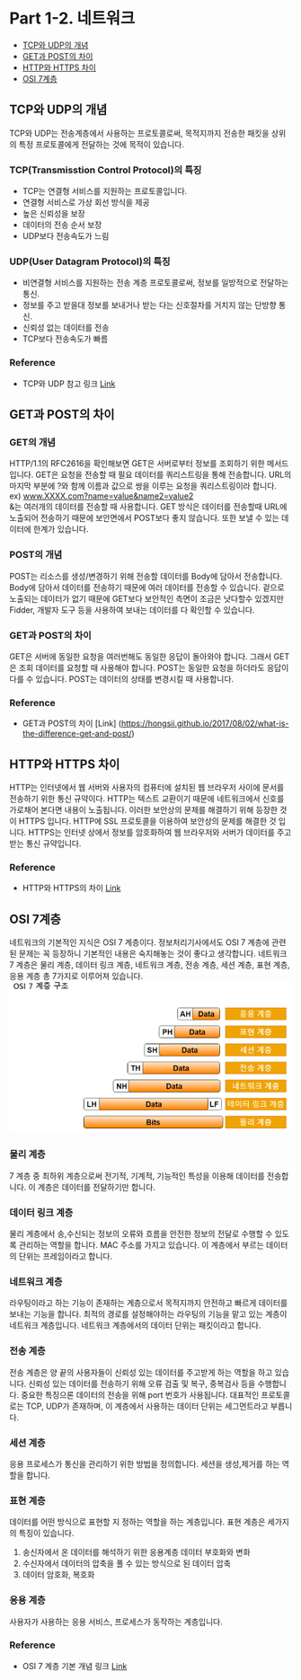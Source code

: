 # Part 1-2. 네트워크
* [TCP와 UDP의 개념](#tcp와-udp의-개념)
* [GET과 POST의 차이](#get과-post의-차이)
* [HTTP와 HTTPS 차이](#http와-https-차이)
* [OSI 7계층](#osi-7계층)

## TCP와 UDP의 개념
TCP와 UDP는 전송계층에서 사용하는 프로토콜로써, 목적지까지 전송한 패킷을 상위의 특정 프로토콜에게 전달하는 것에 목적이 있습니다.

### TCP(Transmisstion Control Protocol)의 특징
 * TCP는 연결형 서비스를 지원하는 프로토콜입니다.
 * 연결형 서비스로 가상 회선 방식을 제공
 * 높은 신뢰성을 보장
 * 데이터의 전송 순서 보장
 * UDP보다 전송속도가 느림
### UDP(User Datagram Protocol)의 특징
 * 비연결형 서비스를 지원하는 전송 계층 프로토콜로써, 정보를 일방적으로 전달하는 통신.
 * 정보를 주고 받을대 정보를 보내거나 받는 다는 신호절차를 거치지 않는 단방향 통신.
 * 신뢰성 없는 데이터를 전송
 * TCP보다 전송속도가 빠름
 
### Reference 
 * TCP와 UDP 참고 링크 [Link](https://choseongho93.tistory.com/3)

## GET과 POST의 차이
### GET의 개념
HTTP/1.1의 RFC2616을 확인해보면 GET은 서버로부터 정보를 조회하기 위한 메서드입니다. GET은 요청을 전송할 때 필요 데이터를 쿼리스트링을 통해 전송합니다. URL의 마지막 부분에 ?와 함께 이름과 값으로 쌍을 이루는 요청을 쿼리스트링이라 합니다. <br> ex) www.XXXX.com?name=value&name2=value2 <br>
&는 여러개의 데이터를 전송할 때 사용합니다. GET 방식은 데이터를 전송할때 URL에 노출되어 전송하기 때문에 보안면에서 POST보다 좋지 않습니다. 또한 보낼 수 있는 데이터에 한계가 있습니다.

### POST의 개념
POST는 리소스를 생성/변경하기 위해 전송할 데이터를 Body에 담아서 전송합니다. Body에 담아서 데이터를 전송하기 때문에 여러 데이터를 전송할 수 있습니다. 겉으로 노출되는 데이터가 없기 때문에 GET보다 보안적인 측면이 조금은 낫다할수 있겠지만 Fidder, 개발자 도구 등을 사용하여 보내는 데이터를 다 확인할 수 있습니다. 

### GET과 POST의 차이
GET은 서버에 동일한 요청을 여러번해도 동일한 응답이 돌아와야 합니다. 그래서 GET은 조회 데이터를 요청할 때 사용해야 합니다. POST는 동일한 요청을 하더라도 응답이 다를 수 있습니다. POST는 데이터의 상태를 변경시킬 때 사용합니다.

### Reference
 * GET과 POST의 차이 [Link] (https://hongsii.github.io/2017/08/02/what-is-the-difference-get-and-post/)
 
## HTTP와 HTTPS 차이
HTTP는 인터넷에서 웹 서버와 사용자의 컴퓨터에 설치된 웹 브라우저 사이에 문서를 전송하기 위한 통신 규약이다. HTTP는 텍스트 교환이기 때문에 네트워크에서 신호를 가로채어 본다면 내용이 노출됩니다. 이러한 보안상의 문제를 해결하기 위해 등장한 것이 HTTPS 입니다. HTTP에 SSL 프로토콜을 이용하여 보안상의 문제를 해결한 것 입니다. HTTPS는 인터넷 상에서 정보를 암호화하여 웹 브라우저와 서버가 데이터를 주고받는 통신 규약입니다.

### Reference
 * HTTP와 HTTPS의 차이 [Link](https://jeong-pro.tistory.com/89)
 
## OSI 7계층
네트워크의 기본적인 지식은 OSI 7 계층이다. 정보처리기사에서도 OSI 7 계층에 관련된 문제는 꼭 등장하니 기본적인 내용은 숙지해놓는 것이 좋다고 생각합니다. 네트워크 7 계층은 물리 계층, 데이터 링크 계층, 네트워크 계층, 전송 계층, 세션 계층, 표현 계층, 응용 계층 총 7가지로 이루어져 있습니다.<br>
![OSI 7](https://github.com/joonsu1229/interviewPrepare/blob/main/img_folder/OSI%207.png)<br>

### 물리 계층
7 계층 중 최하위 계층으로써 전기적, 기계적, 기능적인 특성을 이용해 데이터를 전송합니다. 이 계층은 데이터를 전달하기만 합니다.
### 데이터 링크 계층
물리 계층에서 송,수신되는 정보의 오류와 흐름을 안전한 정보의 전달로 수행할 수 있도록 관리하는 역할을 합니다. MAC 주소를 가지고 있습니다. 이 계층에서 부르는 데이터의 단위는 프레임이라고 합니다.
### 네트워크 계층
라우팅이라고 하는 기능이 존재하는 계층으로서 목적지까지 안전하고 빠르게 데이터를 보내는 기능을 합니다. 최적의 경로를 설정해야하는 라우팅의 기능을 맡고 있는 계층이 네트워크 계층입니다.
네트워크 계층에서의 데이터 단위는 패킷이라고 합니다.
### 전송 계층
전송 계층은 양 끝의 사용자들이 신뢰성 있는 데이터를 주고받게 하는 역할을 하고 있습니다. 신뢰성 있는 데이터를 전송하기 위해 오류 검출 및 복구, 중복검사 등을 수행합니다.
중요한 특징으론 데이터의 전송을 위해 port 번호가 사용됩니다. 대표적인 프로토콜로는 TCP, UDP가 존재하며, 이 계층에서 사용하는 데이터 단위는 세그먼트라고 부릅니다.
### 세션 계층
응용 프로세스가 통신을 관리하기 위한 방법을 정의합니다. 세션을 생성,제거를 하는 역할을 합니다.
### 표현 계층
데이터를 어떤 방식으로 표현할 지 정하는 역할을 하는 계층입니다. 표현 계층은 세가지의 특징이 있습니다.<br>
1. 송신자에서 온 데이터를 해석하기 위한 응용계층 데이터 부호화와 변화
2. 수신자에서 데이터의 압축을 풀 수 있는 방식으로 된 데이터 압축
3. 데이터 암호화, 복호화
### 응용 계층
사용자가 사용하는 응용 서비스, 프로세스가 동작하는 계층입니다.

### Reference 
   * OSI 7  계층 기본 개념 링크 [Link](https://reakwon.tistory.com/59)

